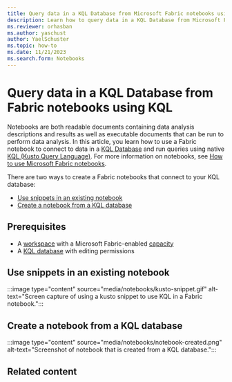 ```yaml
---
title: Query data in a KQL Database from Microsoft Fabric notebooks using KQL
description: Learn how to query data in a KQL Database from Microsoft Fabric Notebooks using KQL (Kusto Query Language)
ms.reviewer: orhasban
ms.author: yaschust
author: YaelSchuster
ms.topic: how-to
ms.date: 11/21/2023
ms.search.form: Notebooks
--- 
```

# Query data in a KQL Database from Fabric notebooks using KQL

Notebooks are both readable documents containing data analysis descriptions and results as well as executable documents that can be run to perform data analysis. In this article, you learn how to use a Fabric notebook to connect to data in a [KQL Database](create-database.md) and run queries using native [KQL (Kusto Query Language)](/azure/data-explorer/kusto/query/index?context=/fabric/context/context-rta&pivots=fabric). For more information on notebooks, see [How to use Microsoft Fabric notebooks](../data-engineering/how-to-use-notebook.md).

There are two ways to create a Fabric notebooks that connect to your KQL database:

* [Use snippets in an existing notebook](#use-snippets-in-an-existing-notebook)
* [Create a notebook from a KQL database](#create-a-notebook-from-a-kql-database)

## Prerequisites

* A [workspace](../get-started/create-workspaces.md) with a Microsoft Fabric-enabled [capacity](../enterprise/licenses.md#capacity)
* A [KQL database](create-database.md) with editing permissions

## Use snippets in an existing notebook


:::image type="content" source="media/notebooks/kusto-snippet.gif" alt-text="Screen capture of using a kusto snippet to use KQL in a Fabric notebook.":::

## Create a notebook from a KQL database

:::image type="content" source="media/notebooks/notebook-created.png" alt-text="Screenshot of notebook that is created from a KQL database.":::

## Related content

